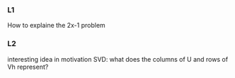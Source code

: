### L1
How to explaine the 2x-1 problem

### L2
interesting idea in motivation
SVD: what does the columns of U and rows of Vh represent?

